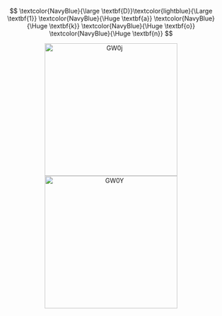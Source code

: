 $$
\textcolor{NavyBlue}{\large \textbf{D}}\textcolor{lightblue}{\Large \textbf{1}} \textcolor{NavyBlue}{\Huge \textbf{a}} \textcolor{NavyBlue}{\Huge \textbf{k}} \textcolor{NavyBlue}{\Huge \textbf{o}} \textcolor{NavyBlue}{\Huge \textbf{n}}
$$

<p align="center">
  <img src="https://github.com/user-attachments/assets/8cd4bf31-9a23-41a8-abe3-916c1c76d9cb" alt="GW0j" width="300" />
  <img src="https://github.com/user-attachments/assets/b46bbc9f-0572-46a1-94bc-7a800f5f876e" alt="GW0Y" width="300" />
</p>

